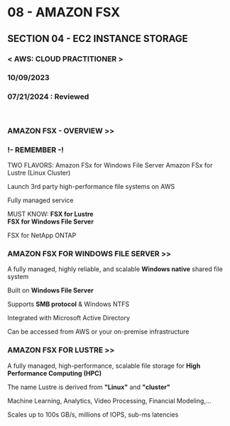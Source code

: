 # 08 - AMAZON FSX

## SECTION 04 - EC2 INSTANCE STORAGE<br>

### < AWS: CLOUD PRACTITIONER > <br>

### 10/09/2023 <br>

### 07/21/2024 : Reviewed <br>

<br>

### AMAZON FSX - OVERVIEW >>

### !- REMEMBER -! 

TWO FLAVORS:
Amazon FSx for Windows File Server
Amazon FSx for Lustre (Linux Cluster)

Launch 3rd party high-performance file systems on AWS

Fully managed service

MUST KNOW:
**FSX for Lustre**<br>
**FSX for Windows File Server**

FSX for NetApp ONTAP
<br>

### AMAZON FSX FOR WINDOWS FILE SERVER >>

A fully managed, highly reliable, and scalable **Windows native** shared file system

Built on **Windows File Server**

Supports **SMB protocol** & Windows NTFS

Integrated with Microsoft Active Directory

Can be accessed from AWS or your on-premise infrastructure
<br>

### AMAZON FSX FOR LUSTRE >>

A fully managed, high-performance, scalable file storage for **High Performance Computing (HPC)**

The name Lustre is derived from **"Linux"** and **"cluster"**

Machine Learning, Analytics, Video Processing, Financial Modeling,...

Scales up to 100s GB/s, millions of IOPS, sub-ms latencies
<br>
